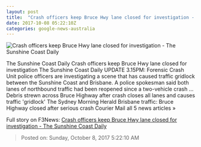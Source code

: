 ```yaml
---
layout: post
title:  "Crash officers keep Bruce Hwy lane closed for investigation - The Sunshine Coast Daily"
date: 2017-10-08 05:22:10Z
categories: google-news-australia
---
```


![Crash officers keep Bruce Hwy lane closed for investigation - The Sunshine Coast Daily](https://media.apnarm.net.au/media/images/2017/10/08/9-3981418-scn081017crash06_ct300x300.jpg)

The Sunshine Coast Daily Crash officers keep Bruce Hwy lane closed for investigation The Sunshine Coast Daily UPDATE 3.15PM: Forensic Crash Unit police officers are investigating a scene that has caused traffic gridlock between the Sunshine Coast and Brisbane. A police spokesman said both lanes of northbound traffic had been reopened since a two-vehicle crash ... Debris strewn across Bruce Highway after crash closes all lanes and causes traffic 'gridlock' The Sydney Morning Herald Brisbane traffic: Bruce Highway closed after serious crash Courier Mail all 5 news articles »


Full story on F3News: [Crash officers keep Bruce Hwy lane closed for investigation - The Sunshine Coast Daily](http://www.f3nws.com/n/WsExHH)

> Posted on: Sunday, October 8, 2017 5:22:10 AM
